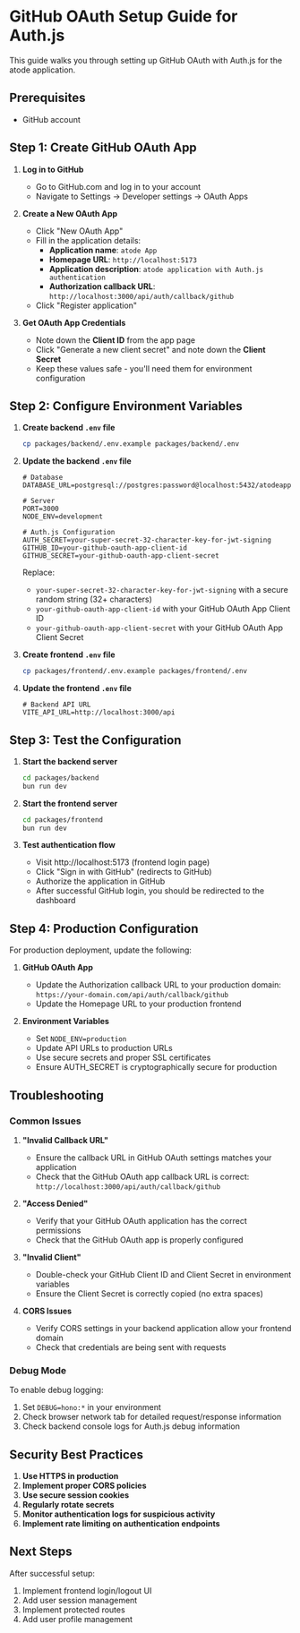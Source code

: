 # GitHub OAuth Setup Guide for Auth.js

This guide walks you through setting up GitHub OAuth with Auth.js for the atode application.

## Prerequisites

- GitHub account

## Step 1: Create GitHub OAuth App

1. **Log in to GitHub**

   - Go to GitHub.com and log in to your account
   - Navigate to Settings → Developer settings → OAuth Apps

2. **Create a New OAuth App**

   - Click "New OAuth App"
   - Fill in the application details:
     - **Application name**: `atode App`
     - **Homepage URL**: `http://localhost:5173`
     - **Application description**: `atode application with Auth.js authentication`
     - **Authorization callback URL**: `http://localhost:3000/api/auth/callback/github`
   - Click "Register application"

3. **Get OAuth App Credentials**
   - Note down the **Client ID** from the app page
   - Click "Generate a new client secret" and note down the **Client Secret**
   - Keep these values safe - you'll need them for environment configuration

## Step 2: Configure Environment Variables

1. **Create backend `.env` file**

   ```bash
   cp packages/backend/.env.example packages/backend/.env
   ```

2. **Update the backend `.env` file**

   ```env
   # Database
   DATABASE_URL=postgresql://postgres:password@localhost:5432/atodeapp

   # Server
   PORT=3000
   NODE_ENV=development

   # Auth.js Configuration
   AUTH_SECRET=your-super-secret-32-character-key-for-jwt-signing
   GITHUB_ID=your-github-oauth-app-client-id
   GITHUB_SECRET=your-github-oauth-app-client-secret
   ```

   Replace:

   - `your-super-secret-32-character-key-for-jwt-signing` with a secure random string (32+ characters)
   - `your-github-oauth-app-client-id` with your GitHub OAuth App Client ID
   - `your-github-oauth-app-client-secret` with your GitHub OAuth App Client Secret

3. **Create frontend `.env` file**

   ```bash
   cp packages/frontend/.env.example packages/frontend/.env
   ```

4. **Update the frontend `.env` file**
   ```env
   # Backend API URL
   VITE_API_URL=http://localhost:3000/api
   ```

## Step 3: Test the Configuration

1. **Start the backend server**

   ```bash
   cd packages/backend
   bun run dev
   ```

2. **Start the frontend server**

   ```bash
   cd packages/frontend
   bun run dev
   ```

3. **Test authentication flow**
   - Visit http://localhost:5173 (frontend login page)
   - Click "Sign in with GitHub" (redirects to GitHub)
   - Authorize the application in GitHub
   - After successful GitHub login, you should be redirected to the dashboard

## Step 4: Production Configuration

For production deployment, update the following:

1. **GitHub OAuth App**

   - Update the Authorization callback URL to your production domain:
     `https://your-domain.com/api/auth/callback/github`
   - Update the Homepage URL to your production frontend

2. **Environment Variables**
   - Set `NODE_ENV=production`
   - Update API URLs to production URLs
   - Use secure secrets and proper SSL certificates
   - Ensure AUTH_SECRET is cryptographically secure for production

## Troubleshooting

### Common Issues

1. **"Invalid Callback URL"**

   - Ensure the callback URL in GitHub OAuth settings matches your application
   - Check that the GitHub OAuth app callback URL is correct: `http://localhost:3000/api/auth/callback/github`

2. **"Access Denied"**

   - Verify that your GitHub OAuth application has the correct permissions
   - Check that the GitHub OAuth app is properly configured

3. **"Invalid Client"**

   - Double-check your GitHub Client ID and Client Secret in environment variables
   - Ensure the Client Secret is correctly copied (no extra spaces)

4. **CORS Issues**
   - Verify CORS settings in your backend application allow your frontend domain
   - Check that credentials are being sent with requests

### Debug Mode

To enable debug logging:

1. Set `DEBUG=hono:*` in your environment
2. Check browser network tab for detailed request/response information
3. Check backend console logs for Auth.js debug information

## Security Best Practices

1. **Use HTTPS in production**
2. **Implement proper CORS policies**
3. **Use secure session cookies**
4. **Regularly rotate secrets**
5. **Monitor authentication logs for suspicious activity**
6. **Implement rate limiting on authentication endpoints**

## Next Steps

After successful setup:

1. Implement frontend login/logout UI
2. Add user session management
3. Implement protected routes
4. Add user profile management
